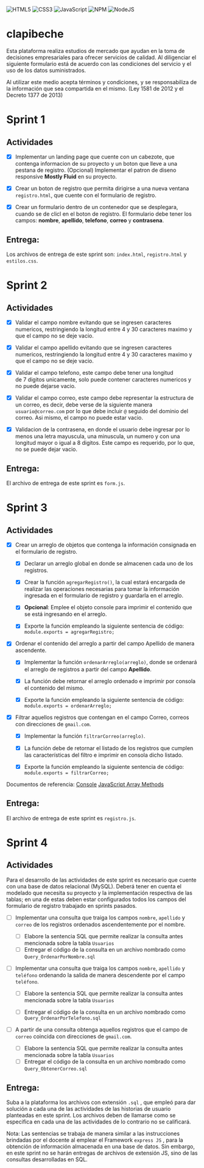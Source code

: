 ![HTML5](https://img.shields.io/badge/html5-%23E34F26.svg?style=for-the-badge&logo=html5&logoColor=white) 
![CSS3](https://img.shields.io/badge/css3-%231572B6.svg?style=for-the-badge&logo=css3&logoColor=white) 
![JavaScript](https://img.shields.io/badge/javascript-%23323330.svg?style=for-the-badge&logo=javascript&logoColor=%23F7DF1E)
![NPM](https://img.shields.io/badge/NPM-%23000000.svg?style=for-the-badge&logo=npm&logoColor=white)
![NodeJS](https://img.shields.io/badge/node.js-6DA55F?style=for-the-badge&logo=node.js&logoColor=white)



# clapibeche

Esta plataforma realiza estudios de mercado que ayudan en la toma de
decisiones empresariales para ofrecer servicios de calidad.
Al diligenciar el siguiente formulario está de acuerdo con las
condiciones del servicio y el uso de los datos suministrados.

Al utilizar este medio acepta términos y condiciones, y se
responsabiliza de la información que sea compartida en el mismo.
(Ley 1581 de 2012 y el Decreto 1377 de 2013)

# Sprint 1

## Actividades

- [x] Implementar un landing page que cuente con un cabezote, que contenga 
informacion de su proyecto y un boton que lleve a una pestana de registro. 
(Opcional) Implementar el patron de diseno responsive **Mostly Fluid** en 
su proyecto.

- [x] Crear un boton de registro que permita dirigirse a una nueva ventana 
`registro.html`, que cuente con el formulario de registro.

- [x] Crear un formulario dentro de un contenedor que se desplegara, cuando 
se de clicl en el boton de registro.  El formulario debe tener los 
campos: **nombre**, **apellido**, **telefono**, **correo** y **contrasena**.

## Entrega:

Los archivos de entrega de este sprint son: `index.html`, `registro.html` y `estilos.css`.

# Sprint 2

## Actividades

- [x] Validar el campo nombre evitando que se ingresen caracteres 
numericos, restringiendo la longitud entre 4 y 30 caracteres 
maximo y que el campo no se deje vacio.

- [x] Validar el campo apellido evitando que se ingresen caracteres 
numericos, restringiendo la longitud entre 4 y 30 caracteres 
maximo y que el campo no se  deje vacio.

- [x] Validar el campo telefono, este campo debe tener una longitud  
de 7 digitos unicamente, solo puede contener caracteres numericos y 
no puede dejarse vacio.

- [x] Validar el campo correo, este campo debe representar la estructura 
de un correo, es decir, debe verse de la siguiente manera `usuario@correo.com` 
por lo que debe incluir `@` seguido del dominio del correo. Asi mismo, 
el campo no puede estar vacio.

- [x] Validacion de la contrasena, en donde el usuario debe ingresar por 
lo menos una letra mayuscula, una minuscula, un numero y con una 
longitud mayor o igual a 8 digitos. Este campo es requerido, por lo 
que, no se puede dejar vacio.

## Entrega:

El archivo de entrega de este sprint es `form.js`.


# Sprint 3

## Actividades

- [x] Crear un arreglo de objetos que contenga la información 
consignada en el formulario de registro.

   - [x] Declarar un arreglo global en donde se almacenen cada uno de los 
   registros. 

   - [x] Crear la función `agregarRegistro()`, la cual estará encargada de 
     realizar las operaciones necesarias para tomar la información ingresada 
     en el formulario de registro y guardarla en el arreglo.

   - [x] **Opcional**: Emplee el objeto console para imprimir el contenido que se 
     está ingresando en el arreglo.

   - [x] Exporte la función empleando la siguiente sentencia de código:
   `module.exports = agregarRegistro;`

- [x] Ordenar el contenido del arreglo a partir del campo Apellido de 
manera ascendente.

   - [x] Implementar la función `ordenarArreglo(arreglo)`, donde se ordenará 
   el arreglo de registros a partir del campo **Apellido**.

   - [x] La función debe retornar el arreglo ordenado e imprimir por consola 
   el contenido del mismo.

   - [x] Exporte la función empleando la siguiente sentencia de código:
   `module.exports = ordenarArreglo;`

- [x] Filtrar aquellos registros que contengan en el campo Correo,
correos con direcciones de `gmail.com`.

   - [x] Implementar la función `filtrarCorreo(arreglo)`.

   - [x] La función debe de retornar el listado de los registros que cumplen 
   las características del filtro e imprimir en consola dicho listado.

   - [x] Exporte la función empleando la siguiente sentencia de código:
   `module.exports = filtrarCorreo;`

Documentos de referencia: 
[Console](https://developer.mozilla.org/es/docs/Web/API/Console)
[JavaScript Array Methods](https://www.w3schools.com/js/js_array_methods.asp)


## Entrega:

El archivo de entrega de este sprint es `registro.js`.


# Sprint 4

## Actividades

Para el desarrollo de las actividades de este sprint es necesario que cuente con una base de datos
relacional (MySQL). Deberá tener en cuenta el modelado que necesita su proyecto y
la implementación respectiva de las tablas; en una de estas deben estar configurados todos los
campos del formulario de registro trabajado en sprints pasados.

- [ ] Implementar una consulta que traiga los campos `nombre`, `apellido` y `correo` de
los registros ordenados ascendentemente por el nombre.

   - [ ] Elabore la sentencia SQL que permite realizar la consulta antes mencionada sobre la tabla `Usuarios`
   - [ ] Entregar el código de la consulta en un archivo nombrado como `Query_OrdenarPorNombre.sql`

- [ ] Implementar una consulta que traiga los campos `nombre`, `apellido` y `teléfono`
ordenando la salida de manera descendente por el campo `teléfono`.

   - [ ] Elabore la sentencia SQL que permite realizar la consulta antes mencionada sobre la tabla `Usuarios`
   - [ ] Entregar el código de la consulta en un archivo nombrado como `Query_OrdenarPorTelefono.sql`


- [ ] A partir de una consulta obtenga aquellos registros que el campo de
`correo` coincida con direcciones de `gmail.com`.

   - [ ] Elabore la sentencia SQL que permite realizar la consulta antes mencionada sobre la tabla `Usuarios`
   - [ ] Entregar el código de la consulta en un archivo nombrado como `Query_ObtenerCorreo.sql`

## Entrega:

Suba a la plataforma los archivos con extensión `.sql` , que empleó para dar solución a cada una de las
actividades de las historias de usuario planteadas en este sprint. Los archivos deben de llamarse como
se especifica en cada una de las actividades de lo contrario no se calificará.

Nota: Las sentencias se trabaja de manera similar a las instrucciones brindadas por el docente al
emplear el Framework `express JS` , para la obtención de información almacenada en una base de
datos. Sin embargo, en este sprint no se harán entregas de archivos de extensión JS, sino de las
consultas desarrolladas en SQL.

